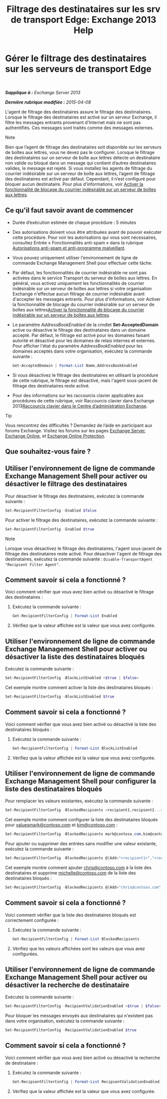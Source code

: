 ﻿---
title: 'Filtrage des destinataires sur les srv de transport Edge: Exchange 2013 Help'
TOCTitle: Gérer le filtrage des destinataires sur les serveurs de transport Edge
ms:assetid: f2d0041f-2872-4669-95ec-443233f4956d
ms:mtpsurl: https://technet.microsoft.com/fr-fr/library/Bb125187(v=EXCHG.150)
ms:contentKeyID: 50479523
ms.date: 05/23/2018
mtps_version: v=EXCHG.150
ms.translationtype: MT
---

# Gérer le filtrage des destinataires sur les serveurs de transport Edge

 

_**Sapplique à :** Exchange Server 2013_

_**Dernière rubrique modifiée :** 2015-04-08_

L'agent de filtrage des destinataires assure le filtrage des destinataires. Lorsque le filtrage des destinataires est activé sur un serveur Exchange, il filtre les messages entrants provenant d'Internet mais ne sont pas authentifiés. Ces messages sont traités comme des messages externes.

> [!NOTE]
> Bien que l’agent de filtrage des destinataires soit disponible sur les serveurs de boîtes aux lettres, vous ne devez pas le configurer. Lorsque le filtrage des destinataires sur un serveur de boîte aux lettres détecte un destinataire non valide ou bloqué dans un message qui contient d’autres destinataires valides, le message est rejeté. Si vous installez les agents de filtrage du courrier indésirable sur un serveur de boîte aux lettres, l’agent de filtrage des destinataires est activé par défaut. Cependant, il n’est configuré pour bloquer aucun destinataire. Pour plus d’informations, voir <a href="enable-anti-spam-functionality-on-mailbox-servers-exchange-2013-help.md">Activer la fonctionnalité de blocage du courrier indésirable sur un serveur de boîtes aux lettres</a>.


## Ce qu'il faut savoir avant de commencer

  - Durée d’exécution estimée de chaque procédure : 5 minutes

  - Des autorisations doivent vous être attribuées avant de pouvoir exécuter cette procédure. Pour voir les autorisations qui vous sont nécessaires, consultez Entrée « Fonctionnalités anti-spam » dans la rubrique [Autorisations anti-spam et anti-programme malveillant](anti-spam-and-anti-malware-permissions-exchange-2013-help.md).

  - Vous pouvez uniquement utiliser l'environnement de ligne de commande Exchange Management Shell pour effectuer cette tâche.

  - Par défaut, les fonctionnalités de courrier indésirable ne sont pas activées dans le service Transport du serveur de boîtes aux lettres. En général, vous activez uniquement les fonctionnalités de courrier indésirable sur un serveur de boîtes aux lettres si votre organisation Exchange n'effectue aucun filtrage de courrier indésirable avant d'accepter les messages entrants. Pour plus d'informations, voir Activer la fonctionnalité de blocage du courrier indésirable sur un serveur de boîtes aux lettres[Activer la fonctionnalité de blocage du courrier indésirable sur un serveur de boîtes aux lettres](enable-anti-spam-functionality-on-mailbox-servers-exchange-2013-help.md).

  - Le paramètre *AddressBookEnabled* de la cmdlet **Set-AcceptedDomain** active ou désactive le filtrage des destinataires dans un domaine accepté. Par défaut, le filtrage est activé pour les domaines faisant autorité et désactivé pour les domaines de relais internes et externes. Pour afficher l'état du paramètre *AddressBookEnabled* pour les domaines acceptés dans votre organisation, exécutez la commande suivante :
    
    ```powershell
    Get-AcceptedDomain | Format-List Name,AddressBookEnabled
    ```

  - Si vous désactivez le filtrage des destinataires en utilisant la procédure de cette rubrique, le filtrage est désactivé, mais l'agent sous-jacent de filtrage des destinataires reste activé.

  - Pour des informations sur les raccourcis clavier applicables aux procédures de cette rubrique, voir Raccourcis clavier dans Exchange 2013[Raccourcis clavier dans le Centre d’administration Exchange](keyboard-shortcuts-in-the-exchange-admin-center-exchange-online-protection-help.md).

> [!TIP]
> Vous rencontrez des difficultés ? Demandez de l’aide en participant aux forums Exchange. Visitez les forums sur les pages <a href="https://go.microsoft.com/fwlink/p/?linkid=60612">Exchange Server</a>, <a href="https://go.microsoft.com/fwlink/p/?linkid=267542">Exchange Online</a>, et <a href="https://go.microsoft.com/fwlink/p/?linkid=285351">Exchange Online Protection</a>.


## Que souhaitez-vous faire ?

## Utiliser l'environnement de ligne de commande Exchange Management Shell pour activer ou désactiver le filtrage des destinataires

Pour désactiver le filtrage des destinataires, exécutez la commande suivante :

```powershell
Set-RecipientFilterConfig -Enabled $false
```

Pour activer le filtrage des destinataires, exécutez la commande suivante :

```powershell
Set-RecipientFilterConfig -Enabled $true
```

> [!NOTE]
> Lorsque vous désactivez le filtrage des destinataires, l'agent sous-jacent de filtrage des destinataires reste activé. Pour désactiver l'agent de filtrage des destinataires, exécutez la commande suivante : <code>Disable-TransportAgent &quot;Recipient Filter Agent&quot;</code>.


## Comment savoir si cela a fonctionné ?

Voici comment vérifier que vous avez bien activé ou désactivé le filtrage des destinataires :

1.  Exécutez la commande suivante :
    
    ```powershell
    Get-RecipientFilterConfig | Format-List Enabled
    ```

2.  Vérifiez que la valeur affichée est la valeur que vous avez configurée.

## Utiliser l'environnement de ligne de commande Exchange Management Shell pour activer ou désactiver la liste des destinataires bloqués

Exécutez la commande suivante :

```powershell
Set-RecipientFilterConfig -BlockListEnabled <$true | $false>
```

Cet exemple montre comment activer la liste des destinataires bloqués :

```powershell
Set-RecipientFilterConfig -BlockListEnabled $true
```

## Comment savoir si cela a fonctionné ?

Voici comment vérifier que vous avez bien activé ou désactivé la liste des destinataires bloqués :

1.  Exécutez la commande suivante :
    
    ```powershell
    Get-RecipientFilterConfig | Format-List BlockListEnabled
    ```

2.  Vérifiez que la valeur affichée est la valeur que vous avez configurée.

## Utiliser l'environnement de ligne de commande Exchange Management Shell pour configurer la liste des destinataires bloqués

Pour remplacer les valeurs existantes, exécutez la commande suivante :

```powershell
Set-RecipientFilterConfig -BlockedRecipients <recipient1,recipient2...>
```

Cet exemple montre comment configurer la liste des destinataires bloqués pour valuesmark@contoso.com et kim@contoso.com :

```powershell
Set-RecipientFilterConfig -BlockedRecipients mark@contoso.com,kim@contoso.com
```

Pour ajouter ou supprimer des entrées sans modifier une valeur existante, exécutez la commande suivante :

```powershell
Set-RecipientFilterConfig -BlockedRecipients @{Add="<recipient1>","<recipient2>"...; Remove="<recipient1>","<recipient2>"...}
```

Cet exemple montre comment ajouter chris@contoso.com à la liste des destinataires et supprime michelle@contoso.com de la liste des destinataires bloqués :

```powershell
Set-RecipientFilterConfig -BlockedRecipients @{Add="chris@contoso.com"; Remove="michelle@contoso.com"}
```

## Comment savoir si cela a fonctionné ?

Voici comment vérifier que la liste des destinataires bloqués est correctement configurée :

1.  Exécutez la commande suivante :
    
    ```powershell
    Get-RecipientFilterConfig | Format-List BlockedRecipients
    ```

2.  Vérifiez que les valeurs affichées sont les valeurs que vous avez configurées.

## Utiliser l'environnement de ligne de commande Exchange Management Shell pour activer ou désactiver la recherche de destinataire

Exécutez la commande suivante :

```powershell
Set-RecipientFilterConfig -RecipientValidationEnabled <$true | $false>
```

Pour bloquer les messages envoyés aux destinataires qui n'existent pas dans votre organisation, exécutez la commande suivante :

```powershell
Set-RecipientFilterConfig -RecipientValidationEnabled $true
```

## Comment savoir si cela a fonctionné ?

Voici comment vérifier que vous avez bien activé ou désactivé la recherche de destinataire :

1.  Exécutez la commande suivante :
    
    ```powershell
    Get-RecipientFilterConfig | Format-List RecipientValidationEnabled
    ```

2.  Vérifiez que la valeur affichée est la valeur que vous avez configurée.

